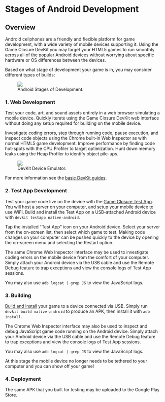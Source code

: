 # Stages of Android Development

## Overview

Android cellphones are a friendly and flexible platform for game development, with a wide variety of mobile devices supporting it.  Using the Game Closure DevKit you may target your HTML5 games to run smoothly across all of the popular Android devices without worrying about specific hardware or OS differences between the devices.

Based on what stage of development your game is in, you may consider different types of builds:

<div class="figure-wrapper">
<figure>
<img src="./assets/android/android-stages.png"></img>
<figcaption>Android Stages of Development.</figcaption>
</figure>
</div>

### 1. Web Development

Test your code, art, and sound assets entirely in a web browser simulating a mobile device.  Quickly iterate using the Game Closure DevKit web interface without doing any setup required for building on the mobile device.

Investigate coding errors, step through running code, pause execution, and inspect code objects using the Chrome built-in Web Inspector as with normal HTML5 game development.  Improve performance by finding code hot-spots with the CPU Profiler to target optimization.  Hunt down memory leaks using the Heap Profiler to identify object pile-ups.

<div class="figure-wrapper">
<figure>
<img src="./assets/web-dev.png"></img>
<figcaption>DevKit Device Emulator.</figcaption>
</figure>
</div>

For more information see the [basic DevKit guides](../guide/install.html).

### 2. Test App Development

Test your game code live on the device with the [Game Closure Test App](./android-test-app.html).  You will host a server on your computer, and setup your mobile device to use WiFi.  Build and install the Test App on a USB-attached Android device with `devkit testapp native-android`.

Tap the installed "Test App" icon on your Android device.  Select your server from the on-screen list, then select which game to test.  Making code changes on your computer can be pushed quickly to the device by opening the on-screen menu and selecting the Restart option.

The same Chrome Web Inspector interface may be used to investigate coding errors on the mobile device from the comfort of your computer.  Simply attach your Android device via the USB cable and use the Remote Debug feature to trap exceptions and view the console logs of Test App sessions.

You may also use `adb logcat | grep JS` to view the JavaScript logs.

### 3. Building

[Build and install](./android-build.html) your game to a device connected via USB.  Simply run `devkit build native-android` to produce an APK, then install it with `adb install`.

The Chrome Web Inspector interface may also be used to inspect and debug JavaScript game code running on the Android device.  Simply attach your Android device via the USB cable and use the Remote Debug feature to trap exceptions and view the console logs of Test App sessions.

You may also use `adb logcat | grep JS` to view the JavaScript logs.

At this stage the mobile device no longer needs to be tethered to your computer and you can show off your game!

### 4. Deployment

The same APK that you built for testing may be uploaded to the Google Play Store.
